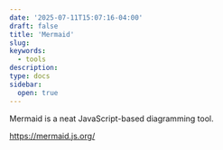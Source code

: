 ```yaml
---
date: '2025-07-11T15:07:16-04:00'
draft: false
title: 'Mermaid'
slug:
keywords:
  - tools
description:
type: docs
sidebar:
  open: true
---
```

Mermaid is a neat JavaScript-based diagramming tool.

https://mermaid.js.org/